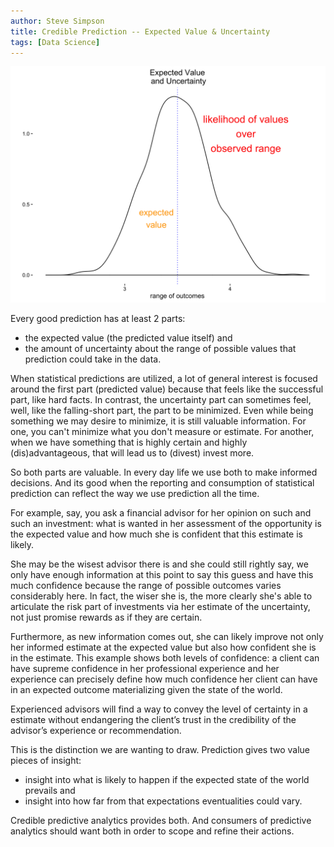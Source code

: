 ```yaml
---
author: Steve Simpson
title: Credible Prediction -- Expected Value & Uncertainty
tags: [Data Science]
---
```


![](/images/predict_expected_value_range.png)


Every good prediction has at least 2 parts: 

- the expected value (the predicted value itself) and 
- the amount of uncertainty about the range of possible values that prediction could take in the data. 


When statistical predictions are utilized, a lot of general interest is focused around the first part (predicted value) because that feels like the successful part, like hard facts. In contrast, the uncertainty part can sometimes feel, well, like the falling-short part, the part to be minimized. Even while being something we may desire to minimize, it is still valuable information. For one, you can't minimize what you don't measure or estimate. For another, when we have something that is highly certain and highly (dis)advantageous, that will lead us to (divest) invest more. 

So both parts are valuable. In every day life we use both to make informed decisions. And its good when the reporting and consumption of statistical prediction can reflect the way we use prediction all the time.

For example, say, you ask a financial advisor for her opinion on such and such an investment: what is wanted in her assessment of the opportunity is the expected value and how much she is confident that this estimate is likely. 

She may be the wisest advisor there is and she could still rightly say, we only have enough information at this point to say this guess and have this much confidence because the range of possible outcomes varies considerably here. In fact, the wiser she is, the more clearly she's able to articulate the risk part of investments via her estimate of the uncertainty, not just promise rewards as if they are certain. 

Furthermore, as new information comes out, she can likely improve not only her informed estimate at the expected value but also how confident she is in the estimate. This example shows both levels of confidence: a client can have supreme confidence in her professional experience and her experience can precisely define how much confidence her client can have in an expected outcome materializing given the state of the world. 

Experienced advisors will find a way to convey the level of certainty in a estimate without endangering the client’s trust in the credibility of the advisor’s experience or recommendation. 

This is the distinction we are wanting to draw. Prediction gives two value pieces of insight: 

- insight into what is likely to happen if the expected state of the world prevails and 
- insight into how far from that expectations eventualities could vary.

Credible predictive analytics provides both. And consumers of predictive analytics should want both in order to scope and refine their actions.

